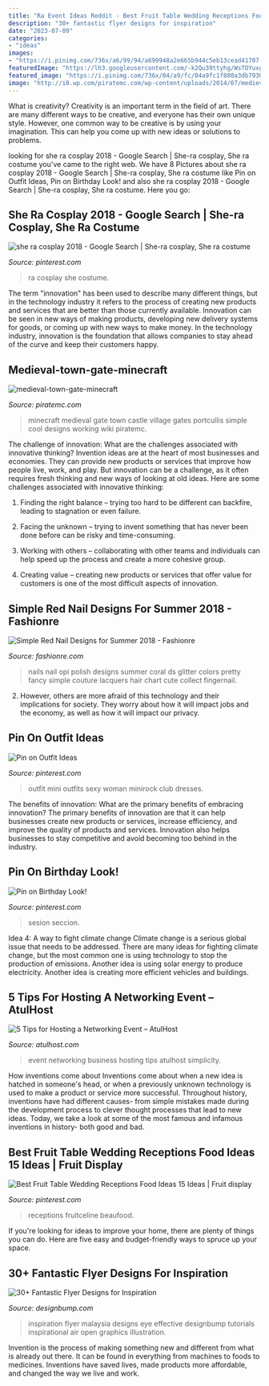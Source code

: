 ```yaml
---
title: "Ra Event Ideas Reddit - Best Fruit Table Wedding Receptions Food Ideas 15 Ideas"
description: "30+ fantastic flyer designs for inspiration"
date: "2023-07-09"
categories:
- "ideas"
images:
- "https://i.pinimg.com/736x/a6/99/94/a699948a2e665b944c5eb13cead41707.jpg"
featuredImage: "https://lh3.googleusercontent.com/-k2Qu39ttyhg/WsTOYuxg0PI/AAAAAAABSZU/YpAf0ngIPJQH68-PlhspvajwW1T6S_xfgCHMYCw/s0/39-red-nail-designs.jpeg"
featured_image: "https://i.pinimg.com/736x/04/a9/fc/04a9fc1f880a3db7930afd5c2187f99c.jpg"
image: "http://i0.wp.com/piratemc.com/wp-content/uploads/2014/07/medieval-town-gate-minecraft.jpg"
---
```



What is creativity?
Creativity is an important term in the field of art. There are many different ways to be creative, and everyone has their own unique style. However, one common way to be creative is by using your imagination. This can help you come up with new ideas or solutions to problems.

	

		
looking for she ra cosplay 2018 - Google Search | She-ra cosplay, She ra costume you've came to the right web. We have 8 Pictures about she ra cosplay 2018 - Google Search | She-ra cosplay, She ra costume like Pin on Outfit Ideas, Pin on Birthday Look! and also she ra cosplay 2018 - Google Search | She-ra cosplay, She ra costume. Here you go:
		
    
## She Ra Cosplay 2018 - Google Search | She-ra Cosplay, She Ra Costume

<img loading=lazy src="https://i.pinimg.com/736x/04/a9/fc/04a9fc1f880a3db7930afd5c2187f99c.jpg" onerror="this.onerror=null;this.src='https://tse3.mm.bing.net/th?id=OIP.kxOOONT8Og_ezMvS2QC5xQHaLH&amp;pid=15.1';" alt="she ra cosplay 2018 - Google Search | She-ra cosplay, She ra costume">

_Source: pinterest.com_

>ra cosplay she costume. 

	

The term "innovation" has been used to describe many different things, but in the technology industry it refers to the process of creating new products and services that are better than those currently available. Innovation can be seen in new ways of making products, developing new delivery systems for goods, or coming up with new ways to make money. In the technology industry, innovation is the foundation that allows companies to stay ahead of the curve and keep their customers happy.

    
## Medieval-town-gate-minecraft

<img loading=lazy src="http://i0.wp.com/piratemc.com/wp-content/uploads/2014/07/medieval-town-gate-minecraft.jpg" onerror="this.onerror=null;this.src='https://tse3.mm.bing.net/th?id=OIP.KWWXNXwaq6NTLe5zNmgd3AHaD7&amp;pid=15.1';" alt="medieval-town-gate-minecraft">

_Source: piratemc.com_

>minecraft medieval gate town castle village gates portcullis simple cool designs working wiki piratemc. 

	

The challenge of innovation: What are the challenges associated with innovative thinking?
Invention ideas are at the heart of most businesses and economies. They can provide new products or services that improve how people live, work, and play. But innovation can be a challenge, as it often requires fresh thinking and new ways of looking at old ideas. Here are some challenges associated with innovative thinking:
1) Finding the right balance – trying too hard to be different can backfire, leading to stagnation or even failure.

2) Facing the unknown – trying to invent something that has never been done before can be risky and time-consuming.

3) Working with others – collaborating with other teams and individuals can help speed up the process and create a more cohesive group.

4) Creating value – creating new products or services that offer value for customers is one of the most difficult aspects of innovation.

    
## Simple Red Nail Designs For Summer 2018 - Fashionre

<img loading=lazy src="https://lh3.googleusercontent.com/-k2Qu39ttyhg/WsTOYuxg0PI/AAAAAAABSZU/YpAf0ngIPJQH68-PlhspvajwW1T6S_xfgCHMYCw/s0/39-red-nail-designs.jpeg" onerror="this.onerror=null;this.src='https://tse1.mm.bing.net/th?id=OIP.C3u0iUFFYItNHbastnS9EAHaJ4&amp;pid=15.1';" alt="Simple Red Nail Designs for Summer 2018 - Fashionre">

_Source: fashionre.com_

>nails nail opi polish designs summer coral ds glitter colors pretty fancy simple couture lacquers hair chart cute collect fingernail. 

	

2. However, others are more afraid of this technology and their implications for society. They worry about how it will impact jobs and the economy, as well as how it will impact our privacy. 

    
## Pin On Outfit Ideas

<img loading=lazy src="https://i.pinimg.com/736x/7e/cf/96/7ecf968a892aae0ec1cfd718023c368a.jpg" onerror="this.onerror=null;this.src='https://tse2.mm.bing.net/th?id=OIP.X-AqtsN26qZOnFb73HFYWwHaLf&amp;pid=15.1';" alt="Pin on Outfit Ideas">

_Source: pinterest.com_

>outfit mini outfits sexy woman minirock club dresses. 

	

The benefits of innovation: What are the primary benefits of embracing innovation?
The primary benefits of innovation are that it can help businesses create new products or services, increase efficiency, and improve the quality of products and services. Innovation also helps businesses to stay competitive and avoid becoming too behind in the industry.

    
## Pin On Birthday Look!

<img loading=lazy src="https://i.pinimg.com/736x/a6/99/94/a699948a2e665b944c5eb13cead41707.jpg" onerror="this.onerror=null;this.src='https://tse1.mm.bing.net/th?id=OIP.dHOiDWeFMWyVHlMZip6mMgHaLL&amp;pid=15.1';" alt="Pin on Birthday Look!">

_Source: pinterest.com_

>sesion seccion. 

	

Idea 4: A way to fight climate change
Climate change is a serious global issue that needs to be addressed. There are many ideas for fighting climate change, but the most common one is using technology to stop the production of emissions. Another idea is using solar energy to produce electricity. Another idea is creating more efficient vehicles and buildings.

    
## 5 Tips For Hosting A Networking Event – AtulHost

<img loading=lazy src="https://www.atulhost.com/wp-content/uploads/2016/06/business-networking-event.jpg" onerror="this.onerror=null;this.src='https://tse3.mm.bing.net/th?id=OIP.oGbob21_cPMpeUlAbe1ywAHaEP&amp;pid=15.1';" alt="5 Tips for Hosting a Networking Event – AtulHost">

_Source: atulhost.com_

>event networking business hosting tips atulhost simplicity. 

	

How inventions come about
Inventions come about when a new idea is hatched in someone's head, or when a previously unknown technology is used to make a product or service more successful. Throughout history, inventions have had different causes- from simple mistakes made during the development process to clever thought processes that lead to new ideas. Today, we take a look at some of the most famous and infamous inventions in history- both good and bad.

    
## Best Fruit Table Wedding Receptions Food Ideas 15 Ideas | Fruit Display

<img loading=lazy src="https://i.pinimg.com/736x/15/86/f9/1586f90e3c33aad9e4ef276e9c60aa78.jpg" onerror="this.onerror=null;this.src='https://tse2.mm.bing.net/th?id=OIP.jGAoM8uY0e7_xs1Bwn1C7gAAAA&amp;pid=15.1';" alt="Best Fruit Table Wedding Receptions Food Ideas 15 Ideas | Fruit display">

_Source: pinterest.com_

>receptions fruitceline beaufood. 

	

If you're looking for ideas to improve your home, there are plenty of things you can do. Here are five easy and budget-friendly ways to spruce up your space.

    
## 30+ Fantastic Flyer Designs For Inspiration

<img loading=lazy src="https://designbump.com/wp-content/uploads/2011/07/flyer-illustration-design-inspiration-design-graphics-031.jpg" onerror="this.onerror=null;this.src='https://tse1.mm.bing.net/th?id=OIP.Kls2KRD-VfYciLnyt5m3bgHaKe&amp;pid=15.1';" alt="30+ Fantastic Flyer Designs for Inspiration">

_Source: designbump.com_

>inspiration flyer malaysia designs eye effective designbump tutorials inspirational air open graphics illustration. 

	

Invention is the process of making something new and different from what is already out there. It can be found in everything from machines to foods to medicines. Inventions have saved lives, made products more affordable, and changed the way we live and work.

